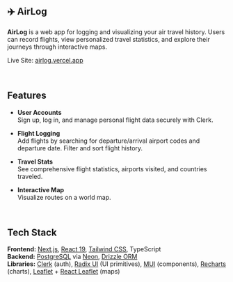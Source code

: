 ## ✈️ AirLog

**AirLog** is a web app for logging and visualizing your air travel history. Users can record flights, view personalized travel statistics, and explore their journeys through interactive maps.

Live Site: [airlog.vercel.app](https://airlog.vercel.app)  

<br>

## Features

- **User Accounts**  
  Sign up, log in, and manage personal flight data securely with Clerk.

- **Flight Logging**  
  Add flights by searching for departure/arrival airport codes and departure date. Filter and sort flight history.

- **Travel Stats**  
  See comprehensive flight statistics, airports visited, and countries traveled. 

- **Interactive Map**  
  Visualize routes on a world map.

<br>

## Tech Stack

**Frontend:** [Next.js](https://nextjs.org/), [React 19](https://react.dev/), [Tailwind CSS](https://tailwindcss.com/), TypeScript <br>
**Backend:** [PostgreSQL](https://www.postgresql.org/) via [Neon](https://neon.tech/), [Drizzle ORM](https://orm.drizzle.team/)  
**Libraries:** [Clerk](https://clerk.com/) (auth), [Radix UI](https://www.radix-ui.com/) (UI primitives), [MUI](https://mui.com/) (components), [Recharts](https://recharts.org/) (charts), [Leaflet](https://leafletjs.com/) + [React Leaflet](https://react-leaflet.js.org/) (maps)


